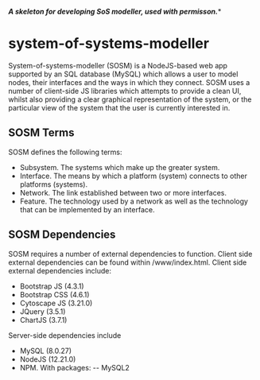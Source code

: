 **_A skeleton for developing SoS modeller, used with permisson._***

# system-of-systems-modeller
System-of-systems-modeller (SOSM) is a NodeJS-based web app supported by an SQL database (MySQL) which allows a user to model nodes, their interfaces and the ways in which they connect. SOSM uses a number of client-side JS libraries which attempts to provide a clean UI, whilst also providing a clear graphical representation of the system, or the particular view of the system that the user is currently interested in.

## SOSM Terms
SOSM defines the following terms:
- Subsystem. The systems which make up the greater system.
- Interface. The means by which a platform (system) connects to other platforms (systems).
- Network. The link established between two or more interfaces.
- Feature. The technology used by a network as well as the technology that can be implemented by an interface.

## SOSM Dependencies
SOSM requires a number of external dependencies to function. Client side external dependencies can be found within /www/index.html. Client side external dependencies include:
- Bootstrap JS (4.3.1)
- Bootstrap CSS (4.6.1)
- Cytoscape JS (3.21.0)
- JQuery (3.5.1)
- ChartJS (3.7.1)

Server-side dependencies include
- MySQL (8.0.27)
- NodeJS (12.21.0)
- NPM. With packages:
-- MySQL2
